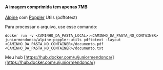 #### A imagem comprimida tem apenas 7MB

[Alpine](https://alpinelinux.org/) com [Poppler](https://poppler.freedesktop.org/) Utils (pdftotext)

Para processar o arquivo, use esse comando:
```
docker run -v <CAMINHO_DA_PASTA_LOCAL>:<CAMINHO_DA_PASTA_NO_CONTAINER> juniormendonca/alpine-poppler-utils pdftotext -layout <CAMINHO_DA_PASTA_NO_CONTAINER>/documento.pdf <CAMINHO_DA_PASTA_NO_CONTAINER>/documento.txt
```

Meu hub [https://hub.docker.com/u/juniormendonca/](https://hub.docker.com/u/juniormendonca/)
